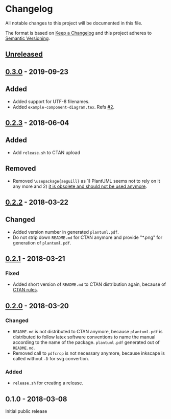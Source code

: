 # Changelog

All notable changes to this project will be documented in this file.

The format is based on [Keep a Changelog](http://keepachangelog.com/)
and this project adheres to [Semantic Versioning](http://semver.org/).

## [Unreleased]


## [0.3.0] - 2019-09-23

## Added

- Added support for UTF-8 filenames.
- Added `example-component-diagram.tex`. Refs [#2](https://github.com/jeff-tian/plantuml/issues/9).

## [0.2.3] - 2018-06-04

## Added

- Add `release.sh` to CTAN upload

## Removed

- Removed `\usepackage{aeguill}` as 1) PlantUML seems not to rely on it any more and 2) [it is obsolete and should not be used anymore](https://tex.stackexchange.com/a/5901/9075).

## [0.2.2] - 2018-03-22

## Changed

- Added version number in generated `plantuml.pdf`.
- Do not strip down `README.md` for CTAN anymore and provide "*.png" for generation of `plantuml.pdf`.

## [0.2.1] - 2018-03-21

### Fixed

- Added short version of `README.md` to CTAN distribution again, because of [CTAN rules](https://mirror.informatik.hs-fulda.de/tex-archive/help/ctan/CTAN-upload-addendum.html#readme).

## [0.2.0] - 2018-03-20

### Changed

- `README.md` is not distributed to CTAN anymore, because `plantuml.pdf` is distributed to follow latex software conventions to name the manual according to the name of the package.
  `plantuml.pdf` generated out of `README.md`.
- Removed call to `pdfcrop` is not necessary anymore, because inkscape is called without `-D` for svg convertion.

### Added

- `release.sh` for creating a release.

## 0.1.0 - 2018-03-08

Initial public release

[unreleased]: https://github.com/jeff-tian/plantuml/compare/0.3.0...HEAD
[0.3.0]: https://github.com/jeff-tian/plantuml/compare/0.2.3...0.3.0
[0.2.3]: https://github.com/jeff-tian/plantuml/compare/0.2.2...0.2.3
[0.2.2]: https://github.com/jeff-tian/plantuml/compare/0.2.1...0.2.2
[0.2.1]: https://github.com/jeff-tian/plantuml/compare/0.2.0...0.2.1
[0.2.0]: https://github.com/jeff-tian/plantuml/compare/0.1.0...0.2.0
